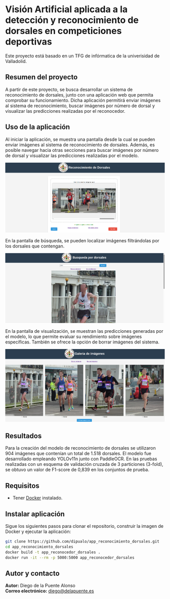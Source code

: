 # Visión Artificial aplicada a la detección y reconocimiento de dorsales en competiciones deportivas

Este proyecto está basado en un TFG de infórmatica de la univerisidad de Valladolid.

## Resumen del proyecto

A partir de este proyecto, se busca desarrollar un sistema de reconocimiento de dorsales, junto con una aplicación web que permita comprobar su funcionamiento. Dicha aplicación permitirá enviar imágenes al sistema de reconocimiento, buscar imágenes por número de dorsal y visualizar las predicciones realizadas por el reconocedor.

## Uso de la aplicación

Al iniciar la aplicación, se muestra una pantalla desde la cual se pueden enviar imágenes al sistema de reconocimiento de dorsales. Además, es posible navegar hacia otras secciones para buscar imágenes por número de dorsal y visualizar las predicciones realizadas por el modelo.

![Enviar imagenes](img_README/app_cargar_imagenes.png)

En la pantalla de búsqueda, se pueden localizar imágenes filtrándolas por los dorsales que contengan.

![Busqueda por dorsal](img_README/app_buscar_imagenes.png)

En la pantalla de visualización, se muestran las predicciones generadas por el modelo, lo que permite evaluar su rendimiento sobre imágenes específicas. También se ofrece la opción de borrar imágenes del sistema.

![Ver predicciones](img_README/app_ver_prediciones.png)


## Resultados

Para la creación del modelo de reconocimiento de dorsales se utilizaron 904 imágenes que contenían un total de 1.518 dorsales. El modelo fue desarrollado empleando YOLOv11n junto con PaddleOCR. En las pruebas realizadas con un esquema de validación cruzada de 3 particiones (3-fold), se obtuvo un valor de F1-score de 0,839 en los conjuntos de prueba.

## Requisitos

- Tener [Docker](https://www.docker.com/) instalado.

## Instalar aplicación

Sigue los siguientes pasos para clonar el repositorio, construir la imagen de Docker y ejecutar la aplicación:

```bash
git clone https://github.com/dipualo/app_reconocimiento_dorsales.git
cd app_reconocimiento_dorsales
docker build -t app_reconocedor_dorsales .
docker run -it --rm -p 5000:5000 app_reconocedor_dorsales
```

## Autor y contacto

**Autor:** Diego de la Puente Alonso  
**Correo electrónico:** [diego@delapuente.es](mailto:diego@delapuente.es)
